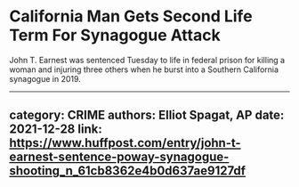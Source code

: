 # California Man Gets Second Life Term For Synagogue Attack

John T. Earnest was sentenced Tuesday to life in federal prison for killing a woman and injuring three others when he burst into a Southern California synagogue in 2019.

---
category: CRIME
authors: Elliot Spagat, AP
date: 2021-12-28
link: https://www.huffpost.com/entry/john-t-earnest-sentence-poway-synagogue-shooting_n_61cb8362e4b0d637ae9127df
---
